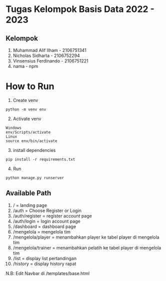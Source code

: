 # Tugas Kelompok Basis Data 2022 - 2023

## Kelompok
1. Muhammad Alif Ilham - 2106751341
2. Nicholas Sidharta - 2106752294
3. Vinsensius Ferdinando - 2106751221
4. nama - npm

# How to Run
1. Create venv
```
python -m venv env
```

2. Activate venv
```
Windows
env/Scripts/activate
Linux
source env/bin/activate
```

3. install dependencies
```
pip install -r requirements.txt
```

4. Run
```
python manage.py runserver
```

## Available Path
1. / = landing page
2. /auth = Choose Register or Login
3. /auth/register = register account page
4. /auth/login = login account page
5. /dashboard = dashboard page
6. /mengelola = mengelola tim
7. /mengelola/player = menambahkan player ke tabel player di mengelola tim
8. /mengelola/trainer = menambahkan pelatih ke tabel player di mengelola tim
9. /list = display list pertandingan
10. /history = display history rapat

N.B: Edit Navbar di /templates/base.html
